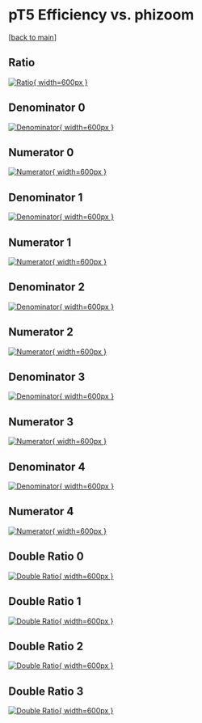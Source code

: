 # pT5 Efficiency vs. phizoom

[[back to main](./)]



## Ratio

[![Ratio](../mtv/var/pT5_base_13_0_eff_phizoom.png){ width=600px }](../mtv/var/pT5_base_13_0_eff_phizoom.pdf)

## Denominator 0

[![Denominator](../mtv/den/pT5_base_13_0_eff_phizoom_den0.png){ width=600px }](../mtv/den/pT5_base_13_0_eff_phizoom_den0.pdf)

## Numerator 0

[![Numerator](../mtv/num/pT5_base_13_0_eff_phizoom_num0.png){ width=600px }](../mtv/num/pT5_base_13_0_eff_phizoom_num0.pdf)

## Denominator 1

[![Denominator](../mtv/den/pT5_base_13_0_eff_phizoom_den1.png){ width=600px }](../mtv/den/pT5_base_13_0_eff_phizoom_den1.pdf)

## Numerator 1

[![Numerator](../mtv/num/pT5_base_13_0_eff_phizoom_num1.png){ width=600px }](../mtv/num/pT5_base_13_0_eff_phizoom_num1.pdf)

## Denominator 2

[![Denominator](../mtv/den/pT5_base_13_0_eff_phizoom_den2.png){ width=600px }](../mtv/den/pT5_base_13_0_eff_phizoom_den2.pdf)

## Numerator 2

[![Numerator](../mtv/num/pT5_base_13_0_eff_phizoom_num2.png){ width=600px }](../mtv/num/pT5_base_13_0_eff_phizoom_num2.pdf)

## Denominator 3

[![Denominator](../mtv/den/pT5_base_13_0_eff_phizoom_den3.png){ width=600px }](../mtv/den/pT5_base_13_0_eff_phizoom_den3.pdf)

## Numerator 3

[![Numerator](../mtv/num/pT5_base_13_0_eff_phizoom_num3.png){ width=600px }](../mtv/num/pT5_base_13_0_eff_phizoom_num3.pdf)

## Denominator 4

[![Denominator](../mtv/den/pT5_base_13_0_eff_phizoom_den4.png){ width=600px }](../mtv/den/pT5_base_13_0_eff_phizoom_den4.pdf)

## Numerator 4

[![Numerator](../mtv/num/pT5_base_13_0_eff_phizoom_num4.png){ width=600px }](../mtv/num/pT5_base_13_0_eff_phizoom_num4.pdf)

## Double Ratio 0

[![Double Ratio](../mtv/ratio/pT5_base_13_0_eff_phizoom_ratio0.png){ width=600px }](../mtv/ratio/pT5_base_13_0_eff_phizoom_ratio0.pdf)

## Double Ratio 1

[![Double Ratio](../mtv/ratio/pT5_base_13_0_eff_phizoom_ratio1.png){ width=600px }](../mtv/ratio/pT5_base_13_0_eff_phizoom_ratio1.pdf)

## Double Ratio 2

[![Double Ratio](../mtv/ratio/pT5_base_13_0_eff_phizoom_ratio2.png){ width=600px }](../mtv/ratio/pT5_base_13_0_eff_phizoom_ratio2.pdf)

## Double Ratio 3

[![Double Ratio](../mtv/ratio/pT5_base_13_0_eff_phizoom_ratio3.png){ width=600px }](../mtv/ratio/pT5_base_13_0_eff_phizoom_ratio3.pdf)

